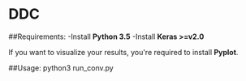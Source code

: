 # DDC
##Requirements:
-Install **Python 3.5**
-Install **Keras >=v2.0**

If you want to visualize your results, you're required to install **Pyplot**.

##Usage:
python3 run_conv.py
